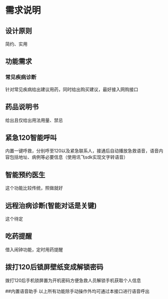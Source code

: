 # 需求说明
## 设计原则
简约、实用
## 功能需求
### 常见疾病诊断
针对常见疾病给出建议用药，同时给出购买建议，最好接入网购接口
## 药品说明书
给出且仅给出用法用量、禁忌
## 紧急120智能呼叫
内置一键呼救，分别呼至120以及紧急联系人，接通后自动播放急救语音，语音内容包括地址、病例等必要信息（使用讯飞sdk实现文字转语音）
## 智能预约医生
这个功能比较传统，照做就好
## 远程治病诊断(智能对话是关键)
这个待定
## 吃药提醒
借入闹钟功能，定时用药提醒

## 拨打120后锁屏壁纸变成解锁密码
拨打120后手机锁屏置为开机密码方便急救人员解锁手机获取个人信息

##内置语音助手
以上所有功能除手动操作外均可通过本接口进行语音呼出
